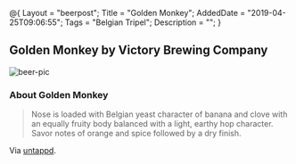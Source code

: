 @{
 Layout = "beerpost";
 Title = "Golden Monkey";
 AddedDate = "2019-04-25T09:06:55";
 Tags = "Belgian Tripel";
 Description = "";
 }
 

## Golden Monkey by Victory Brewing Company

![beer-pic]

### About Golden Monkey

> Nose is loaded with Belgian yeast character of banana and clove with an equally fruity body balanced with a light, earthy hop character. Savor notes of orange and spice followed by a dry finish.

Via [untappd][untappd-url].

[untappd-url]: <https://untappd.com//b/victory-brewing-company-golden-monkey/3787>
[beer-pic]: https://jasonpowley.com/assets/img/2019-04-25-golden-monkey.jpeg "Golden Monkey by Victory Brewing Company"
